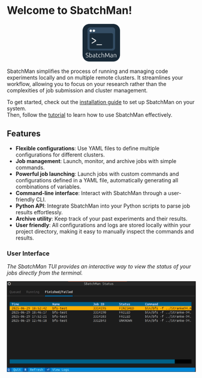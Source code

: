 # Welcome to SbatchMan!
<p align="center">
  <img src="images/sbatchman.png" alt="SbatchMan Logo" width="100"/>
</p>
SbatchMan simplifies the process of running and managing code experiments locally and on multiple remote clusters. It streamlines your workflow, allowing you to focus on your research rather than the complexities of job submission and cluster management.

To get started, check out the [installation guide](install/install.md) to set up SbatchMan on your system.  
Then, follow the [tutorial](learn/tutorial.md) to learn how to use SbatchMan effectively.


## Features
- **Flexible configurations**: Use YAML files to define multiple configurations for different clusters.
- **Job management**: Launch, monitor, and archive jobs with simple commands.
- **Powerful job launching**: Launch jobs with custom commands and configurations defined in a YAML file, automatically generating all combinations of variables.
- **Command-line interface**: Interact with SbatchMan through a user-friendly CLI.
- **Python API**: Integrate SbatchMan into your Python scripts to parse job results effortlessly.
- **Archive utility**: Keep track of your past experiments and their results.
- **User friendly**: All configurations and logs are stored locally within your project directory, making it easy to manually inspect the commands and results.

### User Interface

*The SbatchMan TUI provides an interactive way to view the status of your jobs directly from the terminal.*

![SbatchMan TUI Screenshot](images/tui.png)

